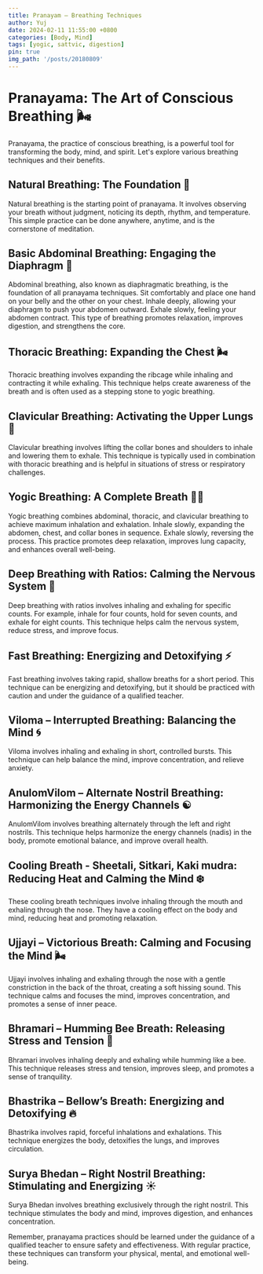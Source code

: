 ```yaml
---
title: Pranayam – Breathing Techniques
author: Yuj
date: 2024-02-11 11:55:00 +0800
categories: [Body, Mind]
tags: [yogic, sattvic, digestion]
pin: true
img_path: '/posts/20180809'
---
```


# Pranayama: The Art of Conscious Breathing 🌬️

Pranayama, the practice of conscious breathing, is a powerful tool for transforming the body, mind, and spirit. Let's explore various breathing techniques and their benefits.

## Natural Breathing: The Foundation 🌱

Natural breathing is the starting point of pranayama. It involves observing your breath without judgment, noticing its depth, rhythm, and temperature. This simple practice can be done anywhere, anytime, and is the cornerstone of meditation.

## Basic Abdominal Breathing: Engaging the Diaphragm 💨

Abdominal breathing, also known as diaphragmatic breathing, is the foundation of all pranayama techniques. Sit comfortably and place one hand on your belly and the other on your chest. Inhale deeply, allowing your diaphragm to push your abdomen outward. Exhale slowly, feeling your abdomen contract. This type of breathing promotes relaxation, improves digestion, and strengthens the core.

## Thoracic Breathing: Expanding the Chest 🌬️

Thoracic breathing involves expanding the ribcage while inhaling and contracting it while exhaling. This technique helps create awareness of the breath and is often used as a stepping stone to yogic breathing.

## Clavicular Breathing: Activating the Upper Lungs 💭

Clavicular breathing involves lifting the collar bones and shoulders to inhale and lowering them to exhale. This technique is typically used in combination with thoracic breathing and is helpful in situations of stress or respiratory challenges.

## Yogic Breathing: A Complete Breath 🧘‍♂️

Yogic breathing combines abdominal, thoracic, and clavicular breathing to achieve maximum inhalation and exhalation. Inhale slowly, expanding the abdomen, chest, and collar bones in sequence. Exhale slowly, reversing the process. This practice promotes deep relaxation, improves lung capacity, and enhances overall well-being.

## Deep Breathing with Ratios: Calming the Nervous System 🌊

Deep breathing with ratios involves inhaling and exhaling for specific counts. For example, inhale for four counts, hold for seven counts, and exhale for eight counts. This technique helps calm the nervous system, reduce stress, and improve focus.

## Fast Breathing: Energizing and Detoxifying ⚡

Fast breathing involves taking rapid, shallow breaths for a short period. This technique can be energizing and detoxifying, but it should be practiced with caution and under the guidance of a qualified teacher.

## Viloma – Interrupted Breathing: Balancing the Mind 🌀

Viloma involves inhaling and exhaling in short, controlled bursts. This technique can help balance the mind, improve concentration, and relieve anxiety.

## AnulomVilom – Alternate Nostril Breathing: Harmonizing the Energy Channels ☯️

AnulomVilom involves breathing alternately through the left and right nostrils. This technique helps harmonize the energy channels (nadis) in the body, promote emotional balance, and improve overall health.

## Cooling Breath - Sheetali, Sitkari, Kaki mudra: Reducing Heat and Calming the Mind ❄️

These cooling breath techniques involve inhaling through the mouth and exhaling through the nose. They have a cooling effect on the body and mind, reducing heat and promoting relaxation.

## Ujjayi – Victorious Breath: Calming and Focusing the Mind 🌬️

Ujjayi involves inhaling and exhaling through the nose with a gentle constriction in the back of the throat, creating a soft hissing sound. This technique calms and focuses the mind, improves concentration, and promotes a sense of inner peace.

## Bhramari – Humming Bee Breath: Releasing Stress and Tension 🐝

Bhramari involves inhaling deeply and exhaling while humming like a bee. This technique releases stress and tension, improves sleep, and promotes a sense of tranquility.

## Bhastrika – Bellow’s Breath: Energizing and Detoxifying 🔥

Bhastrika involves rapid, forceful inhalations and exhalations. This technique energizes the body, detoxifies the lungs, and improves circulation.

## Surya Bhedan – Right Nostril Breathing: Stimulating and Energizing ☀️

Surya Bhedan involves breathing exclusively through the right nostril. This technique stimulates the body and mind, improves digestion, and enhances concentration.

Remember, pranayama practices should be learned under the guidance of a qualified teacher to ensure safety and effectiveness. With regular practice, these techniques can transform your physical, mental, and emotional well-being.
